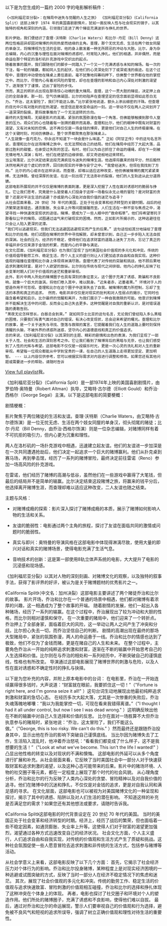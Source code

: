
以下是为您生成的一篇约 2000 字的电影解析稿件：  

    《<加利福尼亚分裂>：在赌局中迷失与觉醒的人生之旅》 《加利福尼亚分裂》（California Split）这部上映于 1974 年的美国喜剧剧情片，犹如一面反映人性与社会现实的镜子，以其独特的视角和深刻的内涵，引领我们走进了两个赌徒充满波折与挣扎的世界。

    影片伊始，我们便结识了查理·沃特斯（Charlie Waters）和比尔·丹尼（Bill Denny）这两位性格迥异却因对赌博的共同热爱而结缘的主角。查理，那个无忧无虑、生活在两个妓女同屋的单身汉，将赌博视为生活的全部，他的身上散发着一种无所顾忌的冲动与大胆。比尔，身为杂志编辑，内心的沉重与理性在面对赌博的诱惑时，时常陷入挣扎。他们的相遇，并非偶然，而是命运在那个特定的洛杉矶扑克游戏中交织出的起点。 
    随着故事的展开，我们跟随他们的脚步一同踏入了一个又一个充满诱惑与未知的赌场。每一次的下注，每一轮的输赢，都如同人生的起伏，在他们的心灵深处刻下了或深或浅的痕迹。在这个过程中，查理的冲动使他在赌桌上勇往直前，毫不犹豫地将筹码押下，仿佛整个世界都在他的掌控之中。而比尔，尽管内心有着对风险的警觉，却也在查理的影响和自己内心深处对刺激的渴望下，逐渐放下了谨慎，迈出了冒险的步伐。 
    然而，真正的转折点出现在那场惊心动魄的重大赌局。查理，这个一贯大胆的赌徒，决定押上自己的全部身家。那一刻，空气仿佛凝固，比尔的劝阻声在查理坚定的信念面前显得如此苍白无力。“乔治，这太冒险了，我们不能这么做。”比尔紧张地说道，额头上渗出细密的汗珠。但查理的目光中只有对胜利的狂热渴望，他坚信这是改变命运的一刻。这一举动不仅在两人之间划开了一道深深的裂痕，更将故事推向了一个无法逆转的方向。 
    最终的大型赌局，无疑是影片的高潮。紧张的氛围弥漫在每一个角落，仿佛能够触摸到那令人窒息的压力。观众们的心也随着每一张牌的翻开而高悬。查理和比尔，他们的眼神中既有对财富的渴望，又有对未知的恐惧。这不再仅仅是一场金钱的博弈，更是他们对自己人生的终极豪赌。在这个关键时刻，时间仿佛静止，整个世界都聚焦在那张赌桌上。 
    “人生就像一盒巧克力，你永远不知道下一块会是什么味道。” 正如《阿甘正传》中的这句名言所说，查理和比尔在这场赌博之旅中，也无法预知自己的结局。他们在赌局中经历了大起大落，品尝过胜利的甜蜜，也承受过失败的苦涩。有时，他们以为自己抓住了命运的缰绳，却在下一刻被无情地甩入深渊；有时，他们在绝望的边缘徘徊，却又奇迹般地迎来转机。 
    当尘埃落定，比尔决定结束这段充满疯狂与迷失的赌博生涯。他选择将赢来的钱平分，然后毅然决然地离开这个虚幻的世界，回归到现实的平静与安宁之中。“我曾经迷失，但现在我找到了方向。” 比尔的内心或许在这样诉说。而查理，却难以适应这种改变，他仿佛被赌博的魔咒紧紧束缚，无法挣脱。曾经深厚的友谊，在这一刻出现了无法弥补的裂痕，他们的人生轨迹从此分道扬镳。 
    这部电影所展现的并不仅仅是赌博的表面刺激，更是深入挖掘了人性在面对诱惑时的脆弱与挣扎。它让我们思考，究竟是什么驱使着人们投身于这样一场看似永无止境的冒险？是对财富的贪婪？还是对平淡生活的逃避？亦或是内心深处对自我价值的迷茫与追寻？ 
    从社会层面来看，20 世纪 70 年代的美国，正处于社会变革和经济转型的关键时期。战后的经济繁荣逐渐褪去，通货膨胀、失业率上升等问题接踵而至。人们生活在一种不安与焦虑之中，渴望寻找一种快速改变现状的途径。赌博，便成为了一些人眼中的“救命稻草”。他们将希望寄托于那看似公平的赌局，试图通过运气来打破现实的困境。然而，正如影片所揭示的，这种逃避往往只会让人陷入更深的泥潭。 
    “我们可以逃避现实，但我们无法逃避因逃避现实而产生的后果。” 这句话恰如其分地描绘了查理和比尔的处境。他们试图在赌博的世界中寻找解脱，却未曾意识到，自己正一步步陷入无法自拔的深渊。社会的压力、经济的不稳定，使得他们在追求财富的道路上迷失了方向，忘记了真正的幸福并非仅仅来源于金钱的积累，而是内心的平静与满足。 
    在文化层面，《加利福尼亚分裂》也为我们呈现了当时美国社会价值观的多元化和冲突。传统的价值观倡导勤劳工作、稳定生活，而个人主义的盛行则让人们更加追求自由和自我实现。这种价值观的碰撞在查理和比尔身上体现得淋漓尽致。查理代表了对传统的突破和挑战，他不顾后果地追求刺激和财富，是对个人欲望的放纵。比尔则在传统与现代之间徘徊，他内心的挣扎反映了社会变革时期人们对于价值观的迷茫和重新审视。 
    此外，影片中两人所处的赌博圈子也具有深刻的象征意义。这个圈子充满了诱惑、欺骗和不良影响，就像一个巨大的漩涡，将他们卷入其中，难以脱身。“近朱者赤，近墨者黑。” 环境对于人的塑造作用不可忽视。查理和比尔在这个圈子中逐渐失去了自我，被赌博的魔力所控制，忘却了生活的本质和真正的追求。 然而，电影并非仅仅是对现实的批判和对人性弱点的揭示，它同时也蕴含着希望和启示。比尔最终的觉醒和离开，为我们展示了一种自我救赎的可能。他意识到赌博并不能解决生活中的问题，反而会让自己失去更多。这种觉醒是对自我的重新认识，是对错误道路的勇敢告别。 
    “黑夜无论怎样悠长，白昼总会到来。” 就如同莎士比亚的这句名言，无论我们曾经陷入多么黑暗的困境，只要我们有勇气面对自己的错误，有决心改变现状，总会迎来希望的曙光。查理和比尔的故事，是一个关于迷失与寻找、堕落与救赎的寓言，它提醒着我们在人生的道路上要时刻保持清醒的头脑，不被外界的诱惑所迷惑，坚守内心的道德底线和真正的价值追求。 
    总的来说，《加利福尼亚分裂》以其深刻的主题、精彩的剧情和出色的表演，为我们呈现了一部关于人性、社会和生活的深刻思考之作。它让我们看到了赌博背后的黑暗与无奈，也让我们感受到了人性的光辉与希望。这部电影不仅仅是一段娱乐时光，更是一次心灵的洗礼和对人生的重新审视。希望每一位观众都能从中学到宝贵的一课，在自己的人生道路上走得更加坚定、更加明智。 --- 以上内容仅供参考，您可以根据实际需求对内容进行调整和修改。如果您还有其他问题或需要进一步的帮助，请随时告诉
    
  

[View full playlist](https://www.youtube.com/playlist?list=PLEjg_lo_tcmJcyT0hwWBNU8hDrx77h-3x)我。

《加利福尼亚分裂》（California Split）是一部1974年上映的美国喜剧剧情片，由罗伯特·奥特曼（Robert Altman）执导，艾略特·古尔德（Elliott Gould）和乔治·西格尔（George Segal）主演。以下是这部电影的简要梗概：

剧情梗概：

影片聚焦于两位赌徒的生活和友谊。查理·沃特斯（Charlie Waters，由艾略特·古尔德饰演）是一位无忧无虑、生活在两个妓女同屋的单身汉，彻头彻尾的赌徒；比尔·丹尼（Bill Denny，由乔治·西格尔饰演）则是一位杂志编辑，对赌博同样有着不可抗拒的吸引力，但内心更为沉重和理性。

两人在洛杉矶的一场扑克游戏中相遇，迅速建立起友谊。他们的友谊进一步加深是在一次共同遭遇抢劫后，他们决定一起追求一个巨大的赌博赢利。他们从扑克桌到赛马场，再到拳击馆，经历了一系列的赌博冒险，最终决定前往雷诺（Reno）参加一场高风险的扑克游戏。

在雷诺，他们经历了赌博的高潮与低谷，虽然他们在一些游戏中赢得了大笔钱，但最后的结局并不是简单的输赢。比尔决定结束这段赌博之旅，将赢来的钱平分后，他选择离开赌博生涯，而查理却难以适应这种改变，二人友谊也随之结束。

主题与风格：

- 对赌博成瘾的探索：影片深入探讨了赌博成瘾的本质，展示了赌博如何影响人物的生活和关系。
    
- 友谊的脆弱性：电影通过两个主角的旅程，探讨了友谊在面临共同的激情或问题时的脆弱性。
    
- 真实与即兴：奥特曼的导演风格在这部电影中体现得淋漓尽致，使用大量的即兴对话和真实的赌博场景，使得电影充满了生活气息。
    
- 音响技术的创新：这是第一部使用8轨立体声系统的电影，大大提升了电影的沉浸感和现场感。
    

《加利福尼亚分裂》以其对人物的深刻刻画、对赌博文化的观察，以及独特的叙事手法，获得了影评界的好评，被认为是关于赌博题材的优秀影片之一。


《California Split》（中文名：加州决裂）这部电影主要讲述了两个赌徒乔治和比尔的故事。 影片开场，乔治和比尔在一个普通的场景中相遇，他们都对赌博有着浓厚的兴趣，这一相遇成为了整个故事的开端。 随着剧情的发展，他们一起出入各种赌场，经历了一系列的输赢。在这个过程中，乔治展现出了较为冲动和大胆的性格，而比尔则相对谨慎和保守。 在一次重要的赌局中，他们迎来了一个转折点。乔治押上了全部身家，面临着巨大的风险，这一举动让两人之间产生了冲突和分歧。比尔担心失去一切，而乔治坚信自己的判断。 剧情的高潮出现在最终的那场大型赌局中，紧张的氛围弥漫，两人的命运悬于一线。乔治和比尔的情感也达到了极致，他们不仅为了金钱而赌，更是在赌自己的人生和未来。 在整个过程中，主要角色乔治从一开始的纯粹追求刺激和财富，逐渐在不断的输赢中开始思考自己的人生选择和价值。比尔则在与乔治的相处和一系列经历中，不断突破自己的谨慎底线，性格也有所改变。 导演通过这部电影展现了赌博世界的刺激与危险，以及人性在面对诱惑和不确定性时的挣扎与抉择。

以下是为您补充的内容，并附上原本电影中的台词： 在电影里，乔治在一开始连续赢得很多钱时，大声说道：“财富就在眼前，我要抓住这一切！”（"Fortune is right here, and I'm gonna seize it all!" ）这句台词生动地展现出他最初纯粹追求刺激和财富的急切心态。 在经历多次大起大落，尤其是一次惨重的失败后，乔治失魂落魄地嘟囔：“我以为我能掌控一切，可现在看来我错得离谱。”（"I thought I had it all under control, but now I see I was dead wrong." ）这明确反映出他在不断的输赢中对自己人生选择和价值的反思。 比尔在面对一场胜算不大但乔治执意参与的赌局时，紧张地说：“乔治，这太冒险了，我们不能这么做。”（"George, this is too risky. We can't do this." ）然而最终还是跟随乔治投身其中，显示出他在乔治的影响下突破自己谨慎底线。 当比尔因为赌博失去了工作，生活陷入混乱时，他冲着乔治怒吼：“看看我们都变成了什么样子，这不是我想要的生活！”（"Look at what we've become. This isn't the life I wanted!" ）凸显出他性格的转变以及对现状的不满和懊悔。 这部电影的外延可以从多个角度进行扩展和补充。从社会层面来看，它反映了当时美国社会中一部分人对于快速获取财富和追求刺激的渴望，以及这种心态可能带来的后果。影片中的赌场环境、人物的社交圈子等元素，都在一定程度上展现了那个时代的社会风貌。 从心理角度分析，乔治和比尔的行为反映了人类内心深处的贪婪、冒险精神以及对自我价值的追寻。他们在赌博中的沉迷和挣扎，不仅仅是对金钱的追求，更是对自我认同和满足感的寻求。 在文化层面，这部电影也可以被视为对美国赌博文化的一种呈现和探讨，揭示了其中的诱惑、陷阱以及对人们生活的潜在影响。 不知道这样的补充是否满足您的需求？如果您还有其他想法或要求，请随时告诉我。

《California Split》这部电影的时代背景设定在 20 世纪 70 年代的美国。 当时的美国正处于社会变革和经济转型的时期。经济上，经历了战后的繁荣，但也面临着一些不稳定因素，如通货膨胀、失业率上升等。这使得人们对于财富的渴望更加强烈，渴望通过各种方式迅速改变自己的经济状况。 社会文化方面，个人主义盛行，人们追求自由和自我实现，对传统的价值观和生活方式产生了质疑和挑战。这种社会氛围促使一些人愿意冒险去追求刺激和非传统的生活方式，包括参与赌博等活动。

从社会学意义上来看，这部电影反映了以下几个方面： 首先，它揭示了社会经济压力对个体行为的影响。乔治和比尔投身赌博，某种程度上是对现实经济困境的一种逃避或试图突破的方式，反映了当时一部分人在经济不稳定情况下的焦虑和迷茫。 其次，展现了社会价值观的多元化和冲突。传统的勤劳工作、稳定生活的价值观与追求快速致富、冒险刺激的价值观相互碰撞，乔治和比尔的选择和挣扎体现了这种冲突在个体身上的体现。 再者，电影也探讨了社交圈子和环境对个人的塑造作用。他们所处的赌博圈子，充满了诱惑和不良影响，使得他们难以自拔。 最后，通过对乔治和比尔的命运展现，警示人们要审视自己的价值观和行为选择，避免被不良风气和短视的追求所误导，强调了树立正确价值观和理性对待生活的重要性。